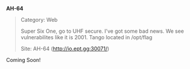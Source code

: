 **AH-64**

> Category: Web
>
> Super Six One, go to UHF secure. I've got some bad news. We see vulnerabilites like it is 2001. Tango located in /opt/flag
> 
> Site: AH-64 (http://io.ept.gg:30071/)

Coming Soon!
